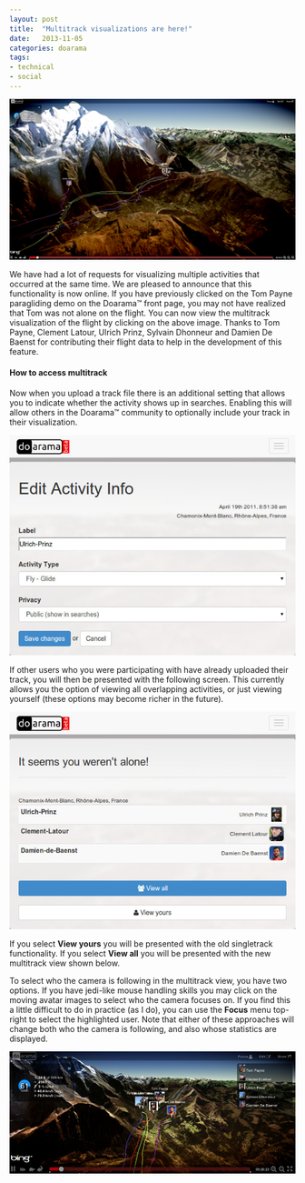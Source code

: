 ```yaml
---
layout: post
title:  "Multitrack visualizations are here!"
date:   2013-11-05
categories: doarama
tags:
- technical
- social
---
```


[![Multitrack](/assets/2013-11-05-multitrack.jpg)](http://www.doarama.com/view/2171)

We have had a lot of requests for visualizing multiple activities that occurred at the same time.
We are pleased to announce that this functionality is now online.  If you have previously clicked
on the Tom Payne paragliding demo on the Doarama&trade; front page, you may not have realized that Tom
was not alone on the flight.  You can now view the multitrack visualization of the flight by clicking on the above image.
Thanks to Tom Payne, Clement Latour, Ulrich Prinz, Sylvain Dhonneur and Damien De Baenst
for contributing their flight data to help in the development of this feature.

#### How to access multitrack

Now when you upload a track file there is an additional setting that allows you to indicate whether the 
activity shows up in searches.  Enabling this will allow others in the Doarama&trade; community to optionally include your track in their visualization.

![Privacy](/assets/2013-11-05-privacy.jpg)

If other users who you were participating with have already uploaded their track, you will then be presented with the following screen.  This currently
allows you the option of viewing all overlapping activities, or just viewing yourself (these options may become richer in the future).

![Overlap](/assets/2013-11-05-overlap.jpg)

If you select **View yours** you will be presented with the old singletrack functionality.  If you select **View all** you will be presented with the
new multitrack view shown below.

To select who the camera is following in the multitrack view, you have two options.  If you have jedi-like mouse handling skills you may click on the moving
avatar images to select who the camera focuses on.  If you find this a little difficult to do in practice (as I do), you can use the **Focus** menu top-right
to select the highlighted user.  Note that either of these approaches will change both who the camera is following, and also whose statistics are displayed.

![Multitrack View](/assets/2013-11-05-multitrack-view.jpg)

